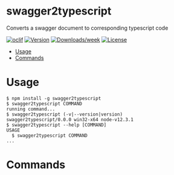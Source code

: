 swagger2typescript
=================

Converts a swagger document to corresponding typescript code

[![oclif](https://img.shields.io/badge/cli-oclif-brightgreen.svg)](https://oclif.io)
[![Version](https://img.shields.io/npm/v/swagger2typescript.svg)](https://npmjs.org/package/swagger2typescript)
[![Downloads/week](https://img.shields.io/npm/dw/swagger2typescript.svg)](https://npmjs.org/package/swagger2typescript)
[![License](https://img.shields.io/npm/l/swagger2typescript.svg)](https://github.com/WretchedDade/swagger2typescript/blob/master/package.json)

<!-- toc -->
* [Usage](#usage)
* [Commands](#commands)
<!-- tocstop -->
# Usage
<!-- usage -->
```sh-session
$ npm install -g swagger2typescript
$ swagger2typescript COMMAND
running command...
$ swagger2typescript (-v|--version|version)
swagger2typescript/0.0.0 win32-x64 node-v12.3.1
$ swagger2typescript --help [COMMAND]
USAGE
  $ swagger2typescript COMMAND
...
```
<!-- usagestop -->
# Commands
<!-- commands -->

<!-- commandsstop -->
